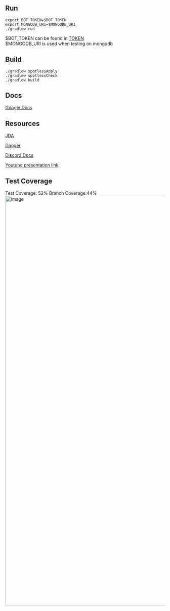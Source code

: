  ## Run
```
export BOT_TOKEN=$BOT_TOKEN
export MONGODB_URI=$MONGODB_URI
./gradlew run
```
$BOT_TOKEN can be found in [TOKEN](https://discord.com/developers/applications/)\
$MONGODB_URI is used when testing on mongodb
## Build

```
./gradlew spotlessApply
./gradlew spotlessCheck
./gradlew build
```
## Docs

[Google Docs](https://drive.google.com/drive/folders/1Sb4mv6rfyATztPkXO2RDzcPIX0hZvpP9)

## Resources

[JDA](https://github.com/DV8FromTheWorld/JDA)

[Dagger](https://dagger.dev/tutorial)

[Discord Docs](https://discord.com/developers/docs/intro)

[Youtube presentation link](https://youtu.be/gzjEnNnoCMM)

## Test Coverage

Test Coverage: 52%
Branch Coverage:44%
<img width="1297" alt="image" src="https://user-images.githubusercontent.com/113061309/235287061-7d32b11e-ac20-46cf-9976-5f12e92cc105.png">
